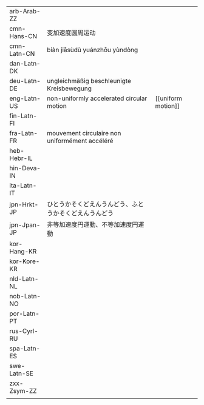 | | | |
|-|-|-|
| arb-Arab-ZZ |  |  |
| cmn-Hans-CN | 变加速度圆周运动 |  |
| cmn-Latn-CN | biàn jiāsùdù yuánzhōu yùndòng |  |
| dan-Latn-DK |  |  |
| deu-Latn-DE | ungleichmäßig beschleunigte Kreisbewegung |  |
| eng-Latn-US | non-uniformly accelerated circular motion | [[uniform motion]] |
| fin-Latn-FI |  |  |
| fra-Latn-FR | mouvement circulaire non uniformément accéléré |  |
| heb-Hebr-IL |  |  |
| hin-Deva-IN |  |  |
| ita-Latn-IT |  |  |
| jpn-Hrkt-JP | ひとうかそくどえんうんどう、ふとうかそくどえんうんどう |  |
| jpn-Jpan-JP | 非等加速度円運動、不等加速度円運動 |  |
| kor-Hang-KR |  |  |
| kor-Kore-KR |  |  |
| nld-Latn-NL |  |  |
| nob-Latn-NO |  |  |
| por-Latn-PT |  |  |
| rus-Cyrl-RU |  |  |
| spa-Latn-ES |  |  |
| swe-Latn-SE |  |  |
| zxx-Zsym-ZZ |  |  |
|  |  |  |